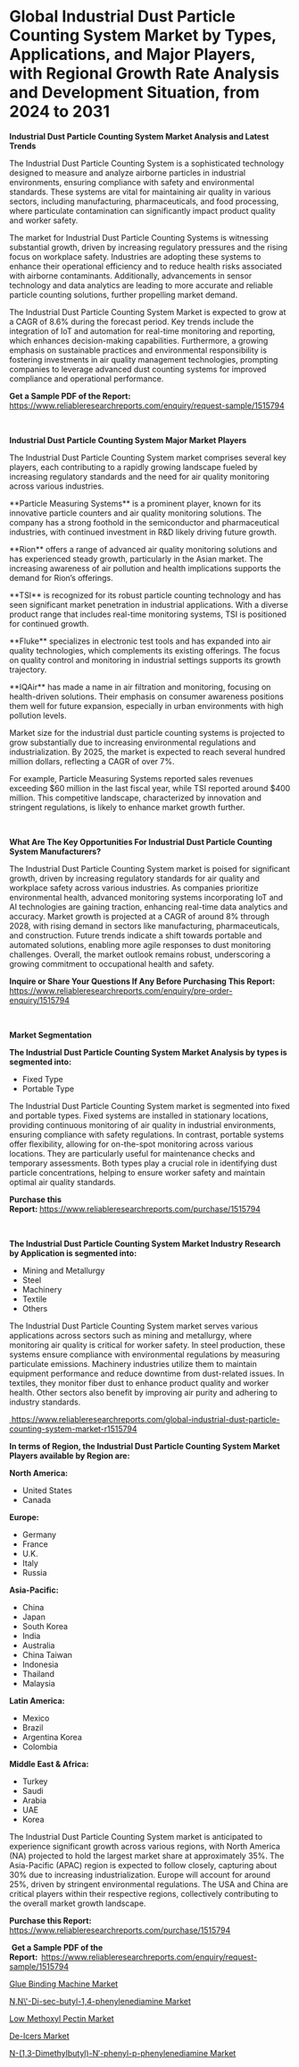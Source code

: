 <p><h1>Global Industrial Dust Particle Counting System Market by Types, Applications, and Major Players, with Regional Growth Rate Analysis and Development Situation, from 2024 to 2031</h1></p><p><strong>Industrial Dust Particle Counting System Market Analysis and Latest Trends</strong></p>
<p><p>The Industrial Dust Particle Counting System is a sophisticated technology designed to measure and analyze airborne particles in industrial environments, ensuring compliance with safety and environmental standards. These systems are vital for maintaining air quality in various sectors, including manufacturing, pharmaceuticals, and food processing, where particulate contamination can significantly impact product quality and worker safety.</p><p>The market for Industrial Dust Particle Counting Systems is witnessing substantial growth, driven by increasing regulatory pressures and the rising focus on workplace safety. Industries are adopting these systems to enhance their operational efficiency and to reduce health risks associated with airborne contaminants. Additionally, advancements in sensor technology and data analytics are leading to more accurate and reliable particle counting solutions, further propelling market demand.</p><p>The Industrial Dust Particle Counting System Market is expected to grow at a CAGR of 8.6% during the forecast period. Key trends include the integration of IoT and automation for real-time monitoring and reporting, which enhances decision-making capabilities. Furthermore, a growing emphasis on sustainable practices and environmental responsibility is fostering investments in air quality management technologies, prompting companies to leverage advanced dust counting systems for improved compliance and operational performance.</p></p>
<p><strong>Get a Sample PDF of the Report:&nbsp;</strong> <a href="https://www.reliableresearchreports.com/enquiry/request-sample/1515794?utm_campaign=7&utm_medium=2&utm_source=Github&utm_content=ia&utm_term=27102024&utm_id=industrial-dust-particle-counting-system">https://www.reliableresearchreports.com/enquiry/request-sample/1515794</a></p>
<p>&nbsp;</p>
<p><strong>Industrial Dust Particle Counting System Major Market Players</strong></p>
<p><p>The Industrial Dust Particle Counting System market comprises several key players, each contributing to a rapidly growing landscape fueled by increasing regulatory standards and the need for air quality monitoring across various industries.</p><p>**Particle Measuring Systems** is a prominent player, known for its innovative particle counters and air quality monitoring solutions. The company has a strong foothold in the semiconductor and pharmaceutical industries, with continued investment in R&D likely driving future growth.</p><p>**Rion** offers a range of advanced air quality monitoring solutions and has experienced steady growth, particularly in the Asian market. The increasing awareness of air pollution and health implications supports the demand for Rion’s offerings.</p><p>**TSI** is recognized for its robust particle counting technology and has seen significant market penetration in industrial applications. With a diverse product range that includes real-time monitoring systems, TSI is positioned for continued growth.</p><p>**Fluke** specializes in electronic test tools and has expanded into air quality technologies, which complements its existing offerings. The focus on quality control and monitoring in industrial settings supports its growth trajectory.</p><p>**IQAir** has made a name in air filtration and monitoring, focusing on health-driven solutions. Their emphasis on consumer awareness positions them well for future expansion, especially in urban environments with high pollution levels.</p><p>Market size for the industrial dust particle counting systems is projected to grow substantially due to increasing environmental regulations and industrialization. By 2025, the market is expected to reach several hundred million dollars, reflecting a CAGR of over 7%.</p><p>For example, Particle Measuring Systems reported sales revenues exceeding $60 million in the last fiscal year, while TSI reported around $400 million. This competitive landscape, characterized by innovation and stringent regulations, is likely to enhance market growth further.</p></p>
<p>&nbsp;</p>
<p><strong>What Are The Key Opportunities For Industrial Dust Particle Counting System Manufacturers?</strong></p>
<p><p>The Industrial Dust Particle Counting System market is poised for significant growth, driven by increasing regulatory standards for air quality and workplace safety across various industries. As companies prioritize environmental health, advanced monitoring systems incorporating IoT and AI technologies are gaining traction, enhancing real-time data analytics and accuracy. Market growth is projected at a CAGR of around 8% through 2028, with rising demand in sectors like manufacturing, pharmaceuticals, and construction. Future trends indicate a shift towards portable and automated solutions, enabling more agile responses to dust monitoring challenges. Overall, the market outlook remains robust, underscoring a growing commitment to occupational health and safety.</p></p>
<p><strong>Inquire or Share Your Questions If Any Before Purchasing This Report:</strong> <a href="https://www.reliableresearchreports.com/enquiry/pre-order-enquiry/1515794?utm_campaign=7&utm_medium=2&utm_source=Github&utm_content=ia&utm_term=27102024&utm_id=industrial-dust-particle-counting-system">https://www.reliableresearchreports.com/enquiry/pre-order-enquiry/1515794</a></p>
<p>&nbsp;</p>
<p><strong>Market Segmentation</strong></p>
<p><strong>The Industrial Dust Particle Counting System Market Analysis by types is segmented into:</strong></p>
<p><ul><li>Fixed Type</li><li>Portable Type</li></ul></p>
<p><p>The Industrial Dust Particle Counting System market is segmented into fixed and portable types. Fixed systems are installed in stationary locations, providing continuous monitoring of air quality in industrial environments, ensuring compliance with safety regulations. In contrast, portable systems offer flexibility, allowing for on-the-spot monitoring across various locations. They are particularly useful for maintenance checks and temporary assessments. Both types play a crucial role in identifying dust particle concentrations, helping to ensure worker safety and maintain optimal air quality standards.</p></p>
<p><strong>Purchase this Report:&nbsp;</strong><a href="https://www.reliableresearchreports.com/purchase/1515794?utm_campaign=7&utm_medium=2&utm_source=Github&utm_content=ia&utm_term=27102024&utm_id=industrial-dust-particle-counting-system">https://www.reliableresearchreports.com/purchase/1515794</a></p>
<p>&nbsp;</p>
<p><strong>The Industrial Dust Particle Counting System Market Industry Research by Application is segmented into:</strong></p>
<p><ul><li>Mining and Metallurgy</li><li>Steel</li><li>Machinery</li><li>Textile</li><li>Others</li></ul></p>
<p><p>The Industrial Dust Particle Counting System market serves various applications across sectors such as mining and metallurgy, where monitoring air quality is critical for worker safety. In steel production, these systems ensure compliance with environmental regulations by measuring particulate emissions. Machinery industries utilize them to maintain equipment performance and reduce downtime from dust-related issues. In textiles, they monitor fiber dust to enhance product quality and worker health. Other sectors also benefit by improving air purity and adhering to industry standards.</p></p>
<p><a href="https://www.reliableresearchreports.com/global-industrial-dust-particle-counting-system-market-r1515794?utm_campaign=7&utm_medium=2&utm_source=Github&utm_content=ia&utm_term=27102024&utm_id=industrial-dust-particle-counting-system">&nbsp;https://www.reliableresearchreports.com/global-industrial-dust-particle-counting-system-market-r1515794</a></p>
<p><strong>In terms of Region, the Industrial Dust Particle Counting System Market Players available by Region are:</strong></p>
<p>
    <p> <strong> North America: </strong>
        <ul>
            <li>United States</li>
            <li>Canada</li>
        </ul>
        </p> 
    <p> <strong> Europe: </strong>
        <ul>
            <li>Germany</li>
            <li>France</li>
            <li>U.K.</li>
            <li>Italy</li>
            <li>Russia</li>
        </ul>
        </p> 
    <p> <strong> Asia-Pacific: </strong>
        <ul>
            <li>China</li>
            <li>Japan</li>
            <li>South Korea</li>
            <li>India</li>
            <li>Australia</li>
            <li>China Taiwan</li>
            <li>Indonesia</li>
            <li>Thailand</li>
            <li>Malaysia</li>
        </ul>
        </p> 
    <p> <strong> Latin America: </strong>
        <ul>
            <li>Mexico</li>
            <li>Brazil</li>
            <li>Argentina Korea</li>
            <li>Colombia</li>
        </ul>
        </p> 
    <p> <strong> Middle East & Africa: </strong>
        <ul>
            <li>Turkey</li>
            <li>Saudi</li>
            <li>Arabia</li>
            <li>UAE</li>
            <li>Korea</li>
        </ul>
    </p>
    </p>
<p><p>The Industrial Dust Particle Counting System market is anticipated to experience significant growth across various regions, with North America (NA) projected to hold the largest market share at approximately 35%. The Asia-Pacific (APAC) region is expected to follow closely, capturing about 30% due to increasing industrialization. Europe will account for around 25%, driven by stringent environmental regulations. The USA and China are critical players within their respective regions, collectively contributing to the overall market growth landscape.</p></p>
<p><strong>Purchase this Report: </strong><a href="https://www.reliableresearchreports.com/purchase/1515794?utm_campaign=7&utm_medium=2&utm_source=Github&utm_content=ia&utm_term=27102024&utm_id=industrial-dust-particle-counting-system">https://www.reliableresearchreports.com/purchase/1515794</a></p>
<p>&nbsp;<strong>Get a Sample PDF of the Report:&nbsp;&nbsp;</strong><a href="https://www.reliableresearchreports.com/enquiry/request-sample/1515794?utm_campaign=7&utm_medium=2&utm_source=Github&utm_content=ia&utm_term=27102024&utm_id=industrial-dust-particle-counting-system">https://www.reliableresearchreports.com/enquiry/request-sample/1515794</a></p>
<p><strong></strong></p>
<p><p><a href="https://www.linkedin.com/pulse/glue-binding-machine-market-size-share-trends-analysis-report-uqayc?utm_campaign=7&utm_medium=2&utm_source=Github&utm_content=ia&utm_term=27102024&utm_id=industrial-dust-particle-counting-system">Glue Binding Machine Market</a></p><p><a href="https://github.com/darientvns/Market-Research-Report-List-1/blob/main/nn-di-sec-butyl-14-phenylenediamine-market.md?utm_campaign=7&utm_medium=2&utm_source=Github&utm_content=ia&utm_term=27102024&utm_id=industrial-dust-particle-counting-system">N,N\'-Di-sec-butyl-1,4-phenylenediamine Market</a></p><p><a href="https://www.linkedin.com/pulse/low-methoxyl-pectin-market-global-share-ranking-overall-sales-k4itc?utm_campaign=7&utm_medium=2&utm_source=Github&utm_content=ia&utm_term=27102024&utm_id=industrial-dust-particle-counting-system">Low Methoxyl Pectin Market</a></p><p><a href="https://issuu.com/reportprime-2/docs/de-icers-market-size-2030.pptx_13d5b66a62088b?utm_campaign=7&utm_medium=2&utm_source=Github&utm_content=ia&utm_term=27102024&utm_id=industrial-dust-particle-counting-system">De-Icers Market</a></p><p><a href="https://github.com/MelgarBasny/Market-Research-Report-List-1/blob/main/n-13-dimethylbutyl-n-phenyl-p-phenylenediamine-market.md?utm_campaign=7&utm_medium=2&utm_source=Github&utm_content=ia&utm_term=27102024&utm_id=industrial-dust-particle-counting-system">N-(1,3-Dimethylbutyl)-N′-phenyl-p-phenylenediamine Market</a></p></p>